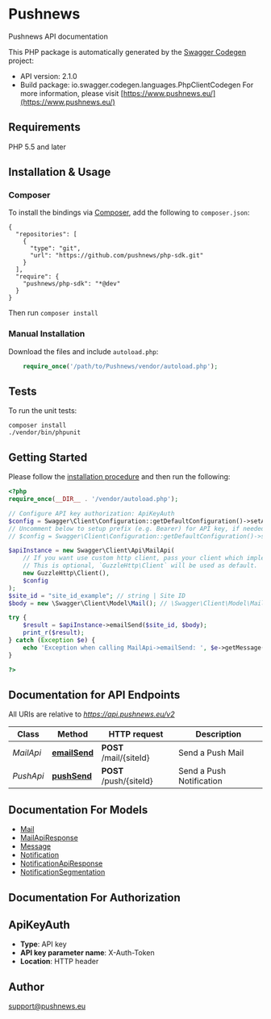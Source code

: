 # Pushnews
Pushnews API documentation

This PHP package is automatically generated by the [Swagger Codegen](https://github.com/swagger-api/swagger-codegen) project:

- API version: 2.1.0
- Build package: io.swagger.codegen.languages.PhpClientCodegen
For more information, please visit [https://www.pushnews.eu/](https://www.pushnews.eu/)

## Requirements

PHP 5.5 and later

## Installation & Usage
### Composer

To install the bindings via [Composer](http://getcomposer.org/), add the following to `composer.json`:

```
{
  "repositories": [
    {
      "type": "git",
      "url": "https://github.com/pushnews/php-sdk.git"
    }
  ],
  "require": {
    "pushnews/php-sdk": "*@dev"
  }
}
```

Then run `composer install`

### Manual Installation

Download the files and include `autoload.php`:

```php
    require_once('/path/to/Pushnews/vendor/autoload.php');
```

## Tests

To run the unit tests:

```
composer install
./vendor/bin/phpunit
```

## Getting Started

Please follow the [installation procedure](#installation--usage) and then run the following:

```php
<?php
require_once(__DIR__ . '/vendor/autoload.php');

// Configure API key authorization: ApiKeyAuth
$config = Swagger\Client\Configuration::getDefaultConfiguration()->setApiKey('X-Auth-Token', 'YOUR_API_KEY');
// Uncomment below to setup prefix (e.g. Bearer) for API key, if needed
// $config = Swagger\Client\Configuration::getDefaultConfiguration()->setApiKeyPrefix('X-Auth-Token', 'Bearer');

$apiInstance = new Swagger\Client\Api\MailApi(
    // If you want use custom http client, pass your client which implements `GuzzleHttp\ClientInterface`.
    // This is optional, `GuzzleHttp\Client` will be used as default.
    new GuzzleHttp\Client(),
    $config
);
$site_id = "site_id_example"; // string | Site ID
$body = new \Swagger\Client\Model\Mail(); // \Swagger\Client\Model\Mail | Mail object

try {
    $result = $apiInstance->emailSend($site_id, $body);
    print_r($result);
} catch (Exception $e) {
    echo 'Exception when calling MailApi->emailSend: ', $e->getMessage(), PHP_EOL;
}

?>
```

## Documentation for API Endpoints

All URIs are relative to *https://api.pushnews.eu/v2*

Class | Method | HTTP request | Description
------------ | ------------- | ------------- | -------------
*MailApi* | [**emailSend**](docs/Api/MailApi.md#emailsend) | **POST** /mail/{siteId} | Send a Push Mail
*PushApi* | [**pushSend**](docs/Api/PushApi.md#pushsend) | **POST** /push/{siteId} | Send a Push Notification


## Documentation For Models

 - [Mail](docs/Model/Mail.md)
 - [MailApiResponse](docs/Model/MailApiResponse.md)
 - [Message](docs/Model/Message.md)
 - [Notification](docs/Model/Notification.md)
 - [NotificationApiResponse](docs/Model/NotificationApiResponse.md)
 - [NotificationSegmentation](docs/Model/NotificationSegmentation.md)


## Documentation For Authorization


## ApiKeyAuth

- **Type**: API key
- **API key parameter name**: X-Auth-Token
- **Location**: HTTP header


## Author

support@pushnews.eu



